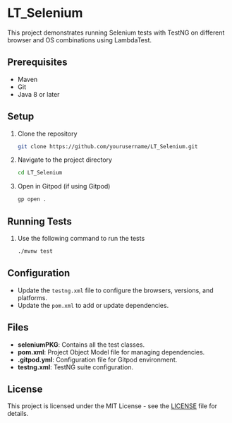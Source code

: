 # LT_Selenium

This project demonstrates running Selenium tests with TestNG on different browser and OS combinations using LambdaTest.

## Prerequisites

- Maven
- Git
- Java 8 or later

## Setup

1. Clone the repository
    ```sh
    git clone https://github.com/yourusername/LT_Selenium.git
    ```
2. Navigate to the project directory
    ```sh
    cd LT_Selenium
    ```
3. Open in Gitpod (if using Gitpod)
    ```sh
    gp open .
    ```

## Running Tests

1. Use the following command to run the tests
    ```sh
    ./mvnw test
    ```

## Configuration

- Update the `testng.xml` file to configure the browsers, versions, and platforms.
- Update the `pom.xml` to add or update dependencies.

## Files

- **seleniumPKG**: Contains all the test classes.
- **pom.xml**: Project Object Model file for managing dependencies.
- **.gitpod.yml**: Configuration file for Gitpod environment.
- **testng.xml**: TestNG suite configuration.

## License

This project is licensed under the MIT License - see the [LICENSE](LICENSE) file for details.
